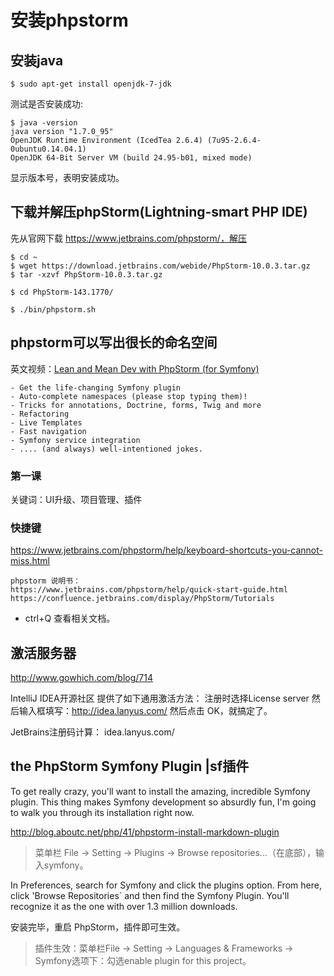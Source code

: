 安装phpstorm
===================


## 安装java

`$ sudo apt-get install openjdk-7-jdk`

测试是否安装成功:

```
$ java -version
java version "1.7.0_95"
OpenJDK Runtime Environment (IcedTea 2.6.4) (7u95-2.6.4-0ubuntu0.14.04.1)
OpenJDK 64-Bit Server VM (build 24.95-b01, mixed mode)
```

显示版本号，表明安装成功。





## 下载并解压phpStorm(Lightning-smart PHP IDE)
先从官网下载 https://www.jetbrains.com/phpstorm/，解压
```
$ cd ~
$ wget https://download.jetbrains.com/webide/PhpStorm-10.0.3.tar.gz
$ tar -xzvf PhpStorm-10.0.3.tar.gz  

$ cd PhpStorm-143.1770/

$ ./bin/phpstorm.sh
```







## phpstorm可以写出很长的命名空间  
英文视频：[Lean and Mean Dev with PhpStorm (for Symfony)](http://knpuniversity.com/screencast/phpstorm)  

	- Get the life-changing Symfony plugin
	- Auto-complete namespaces (please stop typing them)!
	- Tricks for annotations, Doctrine, forms, Twig and more
	- Refactoring
	- Live Templates
	- Fast navigation
	- Symfony service integration
	- .... (and always) well-intentioned jokes.


### 第一课  
关键词：UI升级、项目管理、插件




### 快捷键 

https://www.jetbrains.com/phpstorm/help/keyboard-shortcuts-you-cannot-miss.html

```
phpstorm 说明书：
https://www.jetbrains.com/phpstorm/help/quick-start-guide.html
https://confluence.jetbrains.com/display/PhpStorm/Tutorials
```
 - ctrl+Q 查看相关文档。
 
 



## 激活服务器

http://www.gowhich.com/blog/714

IntelliJ IDEA开源社区 提供了如下通用激活方法：
注册时选择License server
然后输入框填写：http://idea.lanyus.com/
然后点击 OK，就搞定了。

JetBrains注册码计算： idea.lanyus.com/









## the PhpStorm Symfony Plugin |sf插件
To get really crazy, you'll want to install the amazing, incredible Symfony plugin. This thing makes Symfony development so absurdly fun, I'm going to walk you through its installation right now.

http://blog.aboutc.net/php/41/phpstorm-install-markdown-plugin

> 菜单栏 File -> Setting -> Plugins -> Browse repositories...（在底部），输入symfony。


In Preferences, search for Symfony and click the plugins option. From here, click 'Browse Repositories` and then find the Symfony Plugin. You'll recognize it as the one with over 1.3 million downloads.

安装完毕，重启 PhpStorm，插件即可生效。

> 插件生效：菜单栏File -> Setting -> Languages & Frameworks -> Symfony选项下：勾选enable plugin for this project。






















